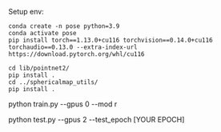 Setup env:

```
conda create -n pose python=3.9
conda activate pose
pip install torch==1.13.0+cu116 torchvision==0.14.0+cu116 torchaudio==0.13.0 --extra-index-url https://download.pytorch.org/whl/cu116

cd lib/pointnet2/
pip install .
cd ../sphericalmap_utils/
pip install .
```

python train.py --gpus 0 --mod r

python test.py --gpus 2 --test_epoch [YOUR EPOCH]